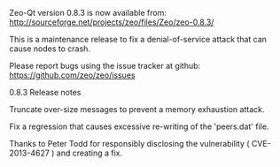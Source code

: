 Zeo-Qt version 0.8.3 is now available from:
  http://sourceforge.net/projects/zeo/files/Zeo/zeo-0.8.3/

This is a maintenance release to fix a denial-of-service attack that
can cause nodes to crash.

Please report bugs using the issue tracker at github:
  https://github.com/zeo/zeo/issues

0.8.3 Release notes

Truncate over-size messages to prevent a memory exhaustion attack.

Fix a regression that causes excessive re-writing of the 'peers.dat' file.


Thanks to Peter Todd for responsibly disclosing the vulnerability
( CVE-2013-4627 ) and creating a fix.
